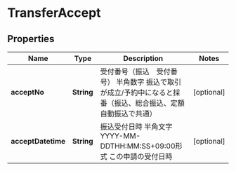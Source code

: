 
# TransferAccept

## Properties
Name | Type | Description | Notes
------------ | ------------- | ------------- | -------------
**acceptNo** | **String** | 受付番号（振込　受付番号） 半角数字 振込で取引が成立/予約中になると採番（振込、総合振込、定額自動振込で共通）  |  [optional]
**acceptDatetime** | **String** | 振込受付日時 半角文字 YYYY-MM-DDTHH:MM:SS+09:00形式 この申請の受付日時  |  [optional]



